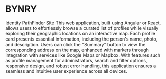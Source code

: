 # BYNRY
Identity PathFinder Site
This web application, built using Angular or React, allows users to effortlessly browse a curated list of profiles while visually exploring their geographic locations on an interactive map. Each profile card presents essential information, including the person's name, photo, and description. Users can click the "Summary" button to view the corresponding address on the map, enhanced with markers through integration with services like Google Maps or Mapbox. With features such as profile management for administrators, search and filter options, responsive design, and robust error handling, this application ensures a seamless and intuitive user experience across all devices.
